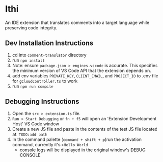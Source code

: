 # Ithi

An IDE extension that translates comments into a target language while preserving code integrity.

## Dev Installation Instructions

1. cd into `comment-translator` directory
2. run `npm install`
3. Note: ensure `package.json > engines.vscode` is accurate. This specifies the minimum version of VS Code API that the extension depends on.
4. add env variables `PRIVATE_KEY`, `CLIENT_EMAIL`, and `PROJECT_ID` to .env file for `gCloudController.ts` to work
5. run `npm run compile`

## Debugging Instructions

1. Open the `src > extension.ts` file.
2. `Run > Start Debugging` or `fn + f5` will open an 'Extension Development Host' VS Code window
3. Create a new JS file and paste in the contents of the test JS file located at: `TODO:add path`
4. In the command palette (`command + shift + p`)run the activation command, currently it's `>Hello World`
   - console logs will be displayed in the original window's DEBUG CONSOLE
